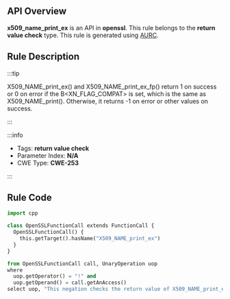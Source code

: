 ---
---


## API Overview
**x509_name_print_ex** is an API in **openssl**. This rule belongs to the **return value check** type. This rule is generated using [AURC](../../tools/AURC).
## Rule Description

:::tip

X509_NAME_print_ex() and X509_NAME_print_ex_fp() return 1 on success or 0 on error if the B\<XN_FLAG_COMPAT\> is set, which is the same as X509_NAME_print(). Otherwise, it returns -1 on error or other values on success.

:::

:::info

- Tags: **return value check**
- Parameter Index: **N/A**
- CWE Type: **CWE-253**

:::

## Rule Code
```python
import cpp

class OpenSSLFunctionCall extends FunctionCall {
  OpenSSLFunctionCall() {
    this.getTarget().hasName("X509_NAME_print_ex")
  }
}

from OpenSSLFunctionCall call, UnaryOperation uop
where
  uop.getOperator() = "!" and
  uop.getOperand() = call.getAnAccess()
select uop, "This negation checks the return value of X509_NAME_print_ex."
```